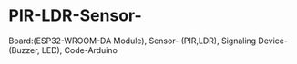 # PIR-LDR-Sensor-
Board:(ESP32-WROOM-DA Module), Sensor- (PIR,LDR),  Signaling Device-(Buzzer, LED), Code-Arduino 
